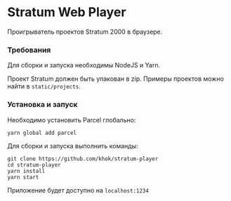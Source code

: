 # Stratum Web Player

Проигрыватель проектов Stratum 2000 в браузере.


### Требования

Для сборки и запуска необходимы NodeJS и Yarn.

Проект Stratum должен быть упакован в zip. Примеры проектов можно найти в `static/projects`.

### Установка и запуск

Необходимо установить Parcel глобально:
```
yarn global add parcel
```

Для сборки и запуска выполнить команды:
```
git clone https://github.com/khok/stratum-player
cd stratum-player
yarn install
yarn start
```
Приложение будет доступно на `localhost:1234`
